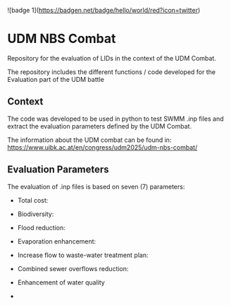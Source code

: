!\[badge 1\](https://badgen.net/badge/hello/world/red?icon=twitter)
# UDM NBS Combat
Repository for the evaluation of LIDs in the context of the UDM Combat. 

The repository includes the different functions / code developed for the Evaluation part of the UDM battle

## Context
The code was developed to be used in python to test SWMM .inp files and extract the evaluation parameters defined by the UDM Combat. 

The information about the UDM combat can be found in: https://www.uibk.ac.at/en/congress/udm2025/udm-nbs-combat/

## Evaluation Parameters
The evaluation of .inp files is based on seven (7) parameters:

- Total cost:

- Biodiversity: 

- Flood reduction: 

- Evaporation enhancement:

- Increase flow to waste-water treatment plan:

- Combined sewer overflows reduction:

- Enhancement of water quality


- 
